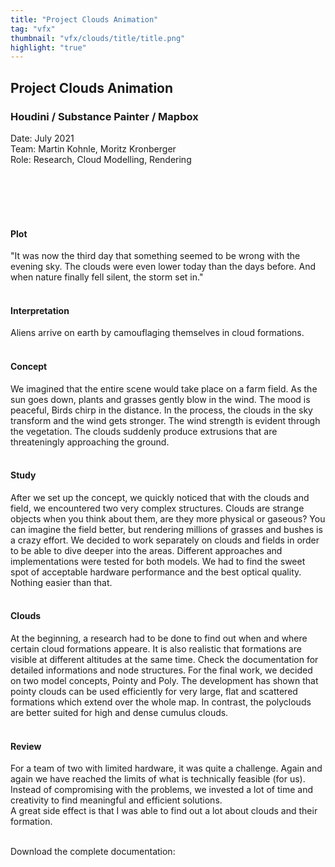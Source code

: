 ```yaml
---
title: "Project Clouds Animation"
tag: "vfx"
thumbnail: "vfx/clouds/title/title.png"
highlight: "true"
---
```



## Project Clouds Animation

### Houdini / Substance Painter / Mapbox

Date: July 2021 <br />
Team: Martin Kohnle, Moritz Kronberger <br />
Role: Research, Cloud Modelling, Rendering <br />
<br /> <br />

<image-loader height="overview_image_400" image="vfx/clouds/title"></image-loader>
<br /> <br />

#### Plot

"It was now the third day that something seemed to be wrong with the evening sky. The clouds were even lower today than the days before. And when nature finally fell silent, the storm set in."
<br /> <br />

#### Interpretation

Aliens arrive on earth by camouflaging themselves in cloud formations.
<br /> <br />

#### Concept

We imagined that the entire scene would take place on a farm field. As the sun goes down, plants and grasses gently blow in the wind. The mood is peaceful, Birds chirp in the distance. In the process, the clouds in the sky transform and the wind gets stronger. The wind strength is evident through the vegetation. The clouds suddenly produce extrusions that are threateningly approaching the ground.
<br /> <br />

<youtube-loader link="https://www.youtube.com/embed/bUjEX9_8Q0c"></youtube-loader>

#### Study

After we set up the concept, we quickly noticed that with the clouds and field, we encountered two very complex structures. Clouds are strange objects when you think about them, are they more physical or gaseous? You can imagine the field better, but rendering millions of grasses and bushes is a crazy effort. We decided to work separately on clouds and fields in order to be able to dive deeper into the areas. Different approaches and implementations were tested for both models. We had to find the sweet spot of acceptable hardware performance and the best optical quality. Nothing easier than that. <br /> <br />

#### Clouds

At the beginning, a research had to be done to find out when and where certain cloud formations appeare. It is also realistic that formations are visible at different altitudes at the same time.
Check the documentation for detailed informations and node structures. For the final work, we decided on two model concepts, Pointy and Poly. The development has shown that pointy clouds can be used efficiently for very large, flat and scattered formations which extend over the whole map. In contrast, the polyclouds are better suited for high and dense cumulus clouds.
<br /> <br />

<image-loader height="overview_image_200" image="vfx/clouds/poly"></image-loader>

#### Review

For a team of two with limited hardware, it was quite a challenge. Again and again we have reached the limits of what is technically feasible (for us). Instead of compromising with the problems, we invested a lot of time and creativity to find meaningful and efficient solutions. <br />
A great side effect is that I was able to find out a lot about clouds and their formation.
<br /> <br />

Download the complete documentation:
<pdf-loader doc="docs/clouds.pdf"></pdf-loader>
